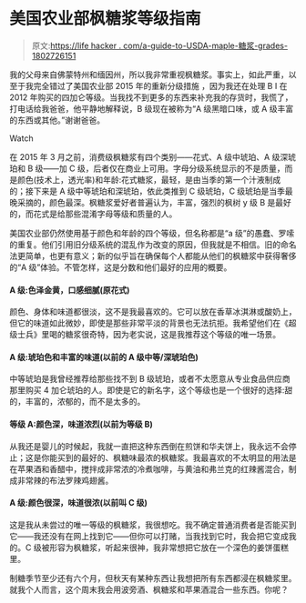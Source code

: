 # 美国农业部枫糖浆等级指南

> 原文:[https://life hacker . com/a-guide-to-USDA-maple-糖浆-grades-1802726151](https://lifehacker.com/a-guide-to-usda-maple-syrup-grades-1802726151)

我的父母来自佛蒙特州和缅因州，所以我非常重视枫糖浆。事实上，如此严重，以至于我完全错过了美国农业部 2015 年的重新分级措施 ，因为我还在处理 B I 在 2012 年购买的四加仑等级。当我找不到更多的东西来补充我的存货时，我慌了，打电话给我爸爸，他平静地解释说，B 级现在被称为“A 级黑暗口味，或 A 级丰富的东西或其他。”谢谢爸爸。

Watch

在 2015 年 3 月之前，消费级枫糖浆有四个类别——花式、A 级中琥珀、A 级深琥珀和 B 级——加 C 级，后者仅在商业上可用。字母分级系统显示的不是质量，而是颜色(技术上，透光率)和年龄:花式糖浆，最轻，是由当季的第一个汁液制成的；接下来是 A 级中等琥珀和深琥珀，依此类推到 C 级琥珀，C 级琥珀是当季最晚采摘的，颜色最深。枫糖浆爱好者普遍认为，丰富，强烈的枫树 y 级 B 是最好的，而花式是给那些混淆字母等级和质量的人。

美国农业部仍然使用基于颜色和年龄的四个等级，但名称都是“a 级”的愚蠢、罗嗦的重复。他们引用旧分级系统的混乱作为改变的原因，但我就是不相信。旧的命名法更简单，也更有意义；新的似乎旨在确保每个人都能从他们的枫糖浆中获得奢侈的“A 级”体验。不管怎样，这是分数和他们最好的应用的概要。

#### A 级:色泽金黄，口感细腻(原花式)

颜色、身体和味道都很淡，这不是我最喜欢的。它可以放在香草冰淇淋或酸奶上，但它的味道如此微妙，即使是那些非常平淡的背景也无法抗拒。我希望他们在《超级士兵》里喝的糖浆很奇特，因为老实说，这是我推荐这个等级的唯一场景。

#### A 级:琥珀色和丰富的味道(以前的 A 级中等/深琥珀色)

中等琥珀是我曾经推荐给那些找不到 B 级琥珀，或者不太愿意从专业食品供应商那里购买 4 加仑琥珀的人。即使是它的新名字，这个等级也是一个很好的选择:甜的，丰富的，浓郁的，而不是太多的。

#### 等级 A:颜色深，味道浓烈(以前为等级 B)

从我还是婴儿的时候起，我就一直把这种东西倒在煎饼和华夫饼上，我永远不会停止；这是你能买到的最好的、枫糖味最浓的枫糖浆。我最喜欢的不太明显的用法是在苹果酒和香醋中，搅拌成非常浓的冷煮咖啡，与黄油和弗兰克的红辣酱混合，制成非常辣的布法罗辣鸡翅酱。

#### A 级:颜色很深，味道很浓(以前叫 C 级)

这是我从未尝过的唯一等级的枫糖浆，我很想吃。我不确定普通消费者是否能买到它——我还没有在网上找到它——但你可以打赌，当我找到它时，我会把它变成我的。C 级被形容为枫糖浆，听起来很神，我非常想把它放在一个深色的姜饼蛋糕里。

制糖季节至少还有六个月，但秋天有某种东西让我想把所有东西都浸在枫糖浆里。就我个人而言，这个周末我会用波旁酒、枫糖浆和苹果酒混合一些东西。你呢？